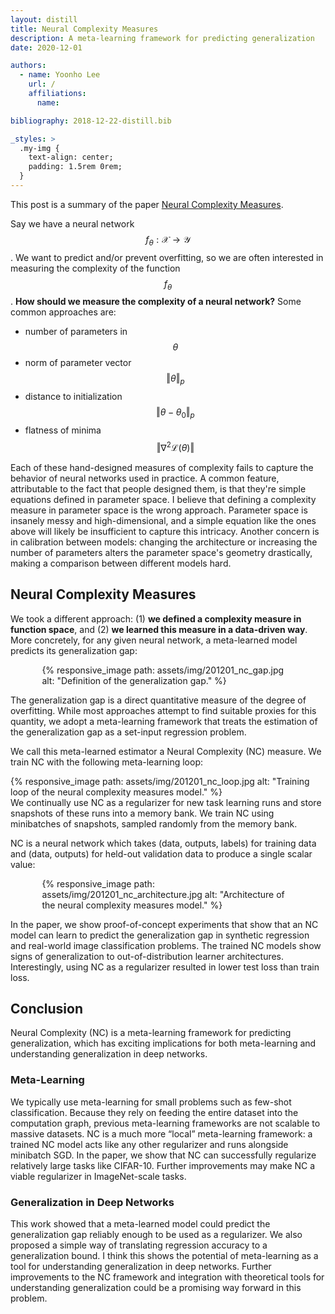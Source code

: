 ```yaml
---
layout: distill
title: Neural Complexity Measures
description: A meta-learning framework for predicting generalization
date: 2020-12-01

authors:
  - name: Yoonho Lee
    url: /
    affiliations:
      name:

bibliography: 2018-12-22-distill.bib

_styles: >
  .my-img {
    text-align: center;
    padding: 1.5rem 0rem;
  }
---
```


This post is a summary of the paper [Neural Complexity Measures](/publications/#lee2020neural).

Say we have a neural network $$f_\theta: \mathcal{X} \rightarrow \mathcal{Y}$$.
We want to predict and/or prevent overfitting, so we are often interested in measuring the complexity of the function $$f_\theta$$.
**How should we measure the complexity of a neural network?**
Some common approaches are:

- number of parameters in $$\theta$$
- norm of parameter vector $$\Vert \theta \Vert_p$$
- distance to initialization $$\Vert \theta - \theta_0 \Vert_p$$
- flatness of minima $$\Vert \nabla^2 \mathcal{L} (\theta) \Vert$$

Each of these hand-designed measures of complexity fails to capture the behavior of neural networks used in practice. 
A common feature, attributable to the fact that people designed them, is that they're simple equations defined in parameter space. 
I believe that defining a complexity measure in parameter space is the wrong approach. 
Parameter space is insanely messy and high-dimensional, and a simple equation like the ones above will likely be insufficient to capture this intricacy. 
Another concern is in calibration between models: changing the architecture or increasing the number of parameters alters the parameter space's geometry drastically, making a comparison between different models hard.

## Neural Complexity Measures 
We <d-cite key="lee2020nc"></d-cite> took a different approach:
(1) **we defined a complexity measure in function space**, and (2) **we learned this measure in a data-driven way**.
More concretely, for any given neural network, a meta-learned model predicts its generalization gap:
<div class="my-img l-body" style="padding-left: 10%; padding-right: 10%;">
  {% responsive_image path: assets/img/201201_nc_gap.jpg alt: "Definition of the generalization gap." %} 
</div>

The generalization gap is a direct quantitative measure of the degree of overfitting. 
While most approaches attempt to find suitable proxies for this quantity, we adopt a meta-learning framework that treats the estimation of the generalization gap as a set-input regression problem.

We call this meta-learned estimator a Neural Complexity (NC) measure. 
We train NC with the following meta-learning loop:
<div class="my-img l-body-outset">
  {% responsive_image path: assets/img/201201_nc_loop.jpg alt: "Training loop of the neural complexity measures model." %} 
</div>
We continually use NC as a regularizer for new task learning runs and store snapshots of these runs into a memory bank. 
We train NC using minibatches of snapshots, sampled randomly from the memory bank.

NC is a neural network which takes (data, outputs, labels) for training data and (data, outputs) for held-out validation data to produce a single scalar value:
<div class="my-img l-body" style="padding-left: 10%; padding-right: 10%;">
  {% responsive_image path: assets/img/201201_nc_architecture.jpg alt: "Architecture of the neural complexity measures model." %} 
</div>

In the paper, we show proof-of-concept experiments that show that an NC model can learn to predict the generalization gap in synthetic regression and real-world image classification problems. 
The trained NC models show signs of generalization to out-of-distribution learner architectures. 
Interestingly, using NC as a regularizer resulted in lower test loss than train loss.

## Conclusion
Neural Complexity (NC) is a meta-learning framework for predicting generalization, 
which has exciting implications for both meta-learning and understanding generalization in deep networks.
### Meta-Learning
We typically use meta-learning for small problems such as few-shot classification. 
Because they rely on feeding the entire dataset into the computation graph, previous meta-learning frameworks<d-cite key="finn2017model,garnelo2018neural"></d-cite> are not scalable to massive datasets. 
NC is a much more “local” meta-learning framework: a trained NC model acts like any other regularizer and runs alongside minibatch SGD. 
In the paper, we show that NC can successfully regularize relatively large tasks like CIFAR-10.
Further improvements may make NC a viable regularizer in ImageNet-scale tasks.
### Generalization in Deep Networks
This work showed that a meta-learned model could predict the generalization gap reliably enough to be used as a regularizer. We also proposed a simple way of translating regression accuracy to a generalization bound.
I think this shows the potential of meta-learning as a tool for understanding generalization in deep networks.
Further improvements to the NC framework and integration with theoretical tools for understanding generalization could be a promising way forward in this problem.